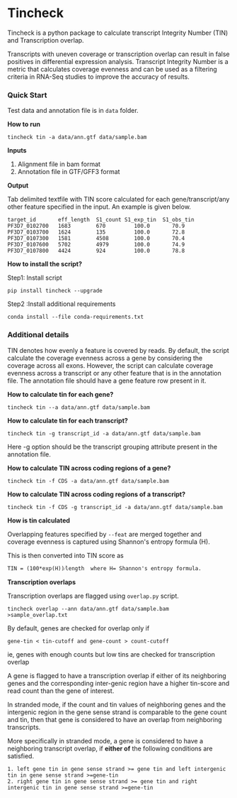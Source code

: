 # Tincheck

Tincheck is a python package to calculate transcript Integrity Number (TIN) and Transcription overlap.

Transcripts with uneven coverage or transcription overlap can result in false positives in differential expression analysis.
Transcript Integrity Number is a metric that calculates coverage evenness and can be used as a filtering criteria in RNA-Seq studies to improve the accuracy of results.

### Quick Start

Test data and annotation file is in `data` folder.

**How to run**
    
    tincheck tin -a data/ann.gtf data/sample.bam
    
**Inputs**

1. Alignment file in bam format
2. Annotation file in GTF/GFF3 format

**Output**

Tab delimited textfile  with TIN score calculated for each gene/transcript/any other feature specified in the input.
An example is given below.

    target_id       eff_length  S1_count S1_exp_tin  S1_obs_tin
    PF3D7_0102700	1683	    670	        100.0	    70.9
    PF3D7_0103700	1624	    135	        100.0	    72.8
    PF3D7_0107300	1581	    4508        100.0	    70.4
    PF3D7_0107600	5702	    4979        100.0	    74.9
    PF3D7_0107800	4424	    924	        100.0	    78.8


**How to install the script?**

Step1: Install script

    pip install tincheck --upgrade

Step2 :Install additional requirements
    
    conda install --file conda-requirements.txt

### Additional details


TIN denotes how evenly a feature is covered by reads. By default, the script calculate the coverage evenness across a 
gene by considering the coverage across all exons. However, the script can calculate coverage evenness across a transcript or any other feature that is in the annotation file.
The annotation file should have a gene feature row present in it.

**How to calculate tin for each gene?**

    tincheck tin --a data/ann.gtf data/sample.bam 

**How to calculate tin for each transcript?**

    tincheck tin -g transcript_id -a data/ann.gtf data/sample.bam 

Here -g option should be the transcript grouping attribute present in the annotation file. 


**How to calculate TIN across coding regions of a gene?**
    
    tincheck tin -f CDS -a data/ann.gtf data/sample.bam


**How to calculate TIN across coding regions of a transcript?**
    
    tincheck tin -f CDS -g transcript_id -a data/ann.gtf data/sample.bam


**How is tin calculated**

Overlapping features specified by `--feat` are merged together and coverage evenness is captured using Shannon's entropy formula  (H).

This is then converted into TIN score as

    TIN = (100*exp(H))⁄length  where H= Shannon's entropy formula.

**Transcription overlaps**

Transcription overlaps are flagged using `overlap.py` script.

	tincheck overlap --ann data/ann.gtf data/sample.bam >sample_overlap.txt

By default, genes are checked for overlap only if 

    gene-tin < tin-cutoff and gene-count > count-cutoff
    
 ie, genes with enough counts but low tins are checked for transcription overlap
 
A gene is flagged to have a transcription overlap if either of its neighboring genes and the corresponding inter-genic region have a higher tin-score and read count than the gene of interest.

In stranded mode, if the count and tin values of neighboring genes and the intergenic region in the gene sense strand is 
comparable to the gene count and tin, then that gene is considered to have an overlap from neighboring transcripts.


More specifically in stranded mode, a gene is considered to have a neighboring transcript overlap, if **either of** the following conditions are satisfied.

    1. left gene tin in gene sense strand >= gene tin and left intergenic tin in gene sense strand >=gene-tin
    2. right gene tin in gene sense strand >= gene tin and right intergenic tin in gene sense strand >=gene-tin

